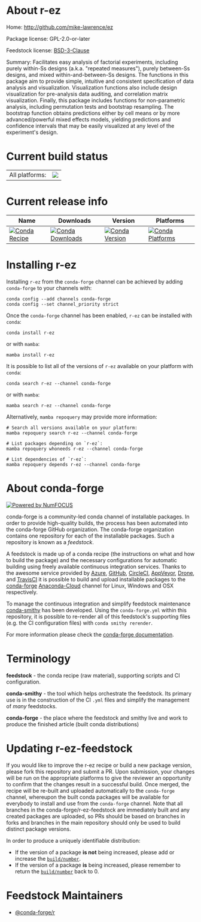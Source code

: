 About r-ez
==========

Home: http://github.com/mike-lawrence/ez

Package license: GPL-2.0-or-later

Feedstock license: [BSD-3-Clause](https://github.com/conda-forge/r-ez-feedstock/blob/main/LICENSE.txt)

Summary: Facilitates easy analysis of factorial experiments, including purely within-Ss designs (a.k.a. "repeated measures"), purely between-Ss designs, and mixed within-and-between-Ss designs. The functions in this package aim to provide simple, intuitive and consistent specification of data analysis and visualization. Visualization functions also include design visualization for pre-analysis data auditing, and correlation matrix visualization. Finally, this package includes functions for non-parametric analysis, including permutation tests and bootstrap resampling. The bootstrap function obtains predictions either by cell means or by more advanced/powerful mixed effects models, yielding predictions and confidence intervals that may be easily visualized at any level of the experiment's design.

Current build status
====================


<table><tr><td>All platforms:</td>
    <td>
      <a href="https://dev.azure.com/conda-forge/feedstock-builds/_build/latest?definitionId=7454&branchName=main">
        <img src="https://dev.azure.com/conda-forge/feedstock-builds/_apis/build/status/r-ez-feedstock?branchName=main">
      </a>
    </td>
  </tr>
</table>

Current release info
====================

| Name | Downloads | Version | Platforms |
| --- | --- | --- | --- |
| [![Conda Recipe](https://img.shields.io/badge/recipe-r--ez-green.svg)](https://anaconda.org/conda-forge/r-ez) | [![Conda Downloads](https://img.shields.io/conda/dn/conda-forge/r-ez.svg)](https://anaconda.org/conda-forge/r-ez) | [![Conda Version](https://img.shields.io/conda/vn/conda-forge/r-ez.svg)](https://anaconda.org/conda-forge/r-ez) | [![Conda Platforms](https://img.shields.io/conda/pn/conda-forge/r-ez.svg)](https://anaconda.org/conda-forge/r-ez) |

Installing r-ez
===============

Installing `r-ez` from the `conda-forge` channel can be achieved by adding `conda-forge` to your channels with:

```
conda config --add channels conda-forge
conda config --set channel_priority strict
```

Once the `conda-forge` channel has been enabled, `r-ez` can be installed with `conda`:

```
conda install r-ez
```

or with `mamba`:

```
mamba install r-ez
```

It is possible to list all of the versions of `r-ez` available on your platform with `conda`:

```
conda search r-ez --channel conda-forge
```

or with `mamba`:

```
mamba search r-ez --channel conda-forge
```

Alternatively, `mamba repoquery` may provide more information:

```
# Search all versions available on your platform:
mamba repoquery search r-ez --channel conda-forge

# List packages depending on `r-ez`:
mamba repoquery whoneeds r-ez --channel conda-forge

# List dependencies of `r-ez`:
mamba repoquery depends r-ez --channel conda-forge
```


About conda-forge
=================

[![Powered by
NumFOCUS](https://img.shields.io/badge/powered%20by-NumFOCUS-orange.svg?style=flat&colorA=E1523D&colorB=007D8A)](https://numfocus.org)

conda-forge is a community-led conda channel of installable packages.
In order to provide high-quality builds, the process has been automated into the
conda-forge GitHub organization. The conda-forge organization contains one repository
for each of the installable packages. Such a repository is known as a *feedstock*.

A feedstock is made up of a conda recipe (the instructions on what and how to build
the package) and the necessary configurations for automatic building using freely
available continuous integration services. Thanks to the awesome service provided by
[Azure](https://azure.microsoft.com/en-us/services/devops/), [GitHub](https://github.com/),
[CircleCI](https://circleci.com/), [AppVeyor](https://www.appveyor.com/),
[Drone](https://cloud.drone.io/welcome), and [TravisCI](https://travis-ci.com/)
it is possible to build and upload installable packages to the
[conda-forge](https://anaconda.org/conda-forge) [Anaconda-Cloud](https://anaconda.org/)
channel for Linux, Windows and OSX respectively.

To manage the continuous integration and simplify feedstock maintenance
[conda-smithy](https://github.com/conda-forge/conda-smithy) has been developed.
Using the ``conda-forge.yml`` within this repository, it is possible to re-render all of
this feedstock's supporting files (e.g. the CI configuration files) with ``conda smithy rerender``.

For more information please check the [conda-forge documentation](https://conda-forge.org/docs/).

Terminology
===========

**feedstock** - the conda recipe (raw material), supporting scripts and CI configuration.

**conda-smithy** - the tool which helps orchestrate the feedstock.
                   Its primary use is in the construction of the CI ``.yml`` files
                   and simplify the management of *many* feedstocks.

**conda-forge** - the place where the feedstock and smithy live and work to
                  produce the finished article (built conda distributions)


Updating r-ez-feedstock
=======================

If you would like to improve the r-ez recipe or build a new
package version, please fork this repository and submit a PR. Upon submission,
your changes will be run on the appropriate platforms to give the reviewer an
opportunity to confirm that the changes result in a successful build. Once
merged, the recipe will be re-built and uploaded automatically to the
`conda-forge` channel, whereupon the built conda packages will be available for
everybody to install and use from the `conda-forge` channel.
Note that all branches in the conda-forge/r-ez-feedstock are
immediately built and any created packages are uploaded, so PRs should be based
on branches in forks and branches in the main repository should only be used to
build distinct package versions.

In order to produce a uniquely identifiable distribution:
 * If the version of a package **is not** being increased, please add or increase
   the [``build/number``](https://docs.conda.io/projects/conda-build/en/latest/resources/define-metadata.html#build-number-and-string).
 * If the version of a package **is** being increased, please remember to return
   the [``build/number``](https://docs.conda.io/projects/conda-build/en/latest/resources/define-metadata.html#build-number-and-string)
   back to 0.

Feedstock Maintainers
=====================

* [@conda-forge/r](https://github.com/conda-forge/r/)


